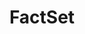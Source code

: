 ---
facebook: https://facebook.com/FactSet
googleplus: https://plus.google.com/106680570979368987673
instagram: https://instagram.com/factsetresearchsystems
linkedin: https://linkedin.com/company/163755
logohandle: factset
sort: factset
title: FactSet
twitter: https://x.com/FactSet
website: https://www.factset.com/
---